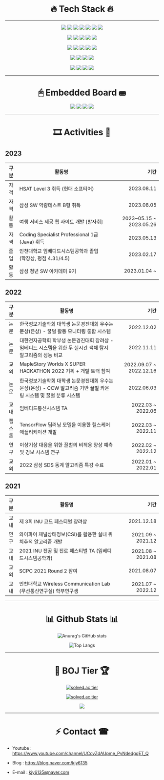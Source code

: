 
<div align="center">
 
# 🔥 Tech Stack 🔥

<hr>
  
<img src="https://img.shields.io/badge/C-white?style={flat}&logo=C&logoColor=blue"/>  <img src="https://img.shields.io/badge/C++-black?style={flat}&logo=Cplusplus&logoColor=white"/> <img src="https://img.shields.io/badge/C Sharp-white?style={flat}&logo=csharp&logoColor=239120"/> <img src="https://img.shields.io/badge/Python-white?style={flat}&logo=python&logoColor=blue"/>  <img src="https://img.shields.io/badge/Kotlin-white?style={flat}&logo=Kotlin&logoColor=7F52FF"/>  <img src="https://img.shields.io/badge/Lua-black?style={flat}&logo=Lua&logoColor=#2C2D72"/> <img src="https://img.shields.io/badge/Java-red?style={flat}&logo=Java&logoColor=red"/>
  
  
  <img src="https://img.shields.io/badge/Spring-black?style={flat}&logo=Spring&logoColor=#6DB33F"/> <img src="https://img.shields.io/badge/SpringBoot-red?style={flat}&logo=Spring-boot&logoColor=#6DB33F"/> <img src="https://img.shields.io/badge/MyBatis-black?style={flat}&logo=mabatis&logoColor=black"/> <img src="https://img.shields.io/badge/MySQL-red?style={flat}&logo=mysql&logoColor=blue"/>  <img src="https://img.shields.io/badge/Express.js-black?style={flat}&logo=node.js&logoColor=blue"/>  
  
  
  
  <img src="https://img.shields.io/badge/HTML5-black?style={flat}&logo=HTML5&logoColor=#E34F26"/>  <img src="https://img.shields.io/badge/CSS3-black?style={flat}&logo=CSS3&logoColor=##1572B6"/> <img src="https://img.shields.io/badge/JavaScript-black?style={flat}&logo=javascript&logoColor=yellow"/> <img src="https://img.shields.io/badge/Vue.js-red?style={flat}&logo=Vue.js&logoColor=#4FC08D"/> <img src="https://img.shields.io/badge/Bootstrap_Vue-black?style={flat}&logo=Bootstrap&logoColor=##7952B3"/>
  
  
  <img src="https://img.shields.io/badge/Github-white?style={flat}&logo=GitHub&logoColor=black"/> <img src="https://img.shields.io/badge/Git-black?style={flat}&logo=Git&logoColor=#F05032"/>  <img src="https://img.shields.io/badge/AWS EC2-white?style={flat}&logo=amazonaws&logoColor=black"/> <img src="https://img.shields.io/badge/AWS RDS-white?style={flat}&logo=amazonaws&logoColor=black"/> 
  

  <img src="https://img.shields.io/badge/Linux-black?style={flat}&logo=Linux&logoColor=FCC624"/> <img src="https://img.shields.io/badge/Ubuntu-black?style={flat}&logo=Ubuntu&logoColor=E95420"/> <img src="https://img.shields.io/badge/TensorFlowLite-black?style={flat}&logo=TensorFlow&logoColor=orange"/>  <img src="https://img.shields.io/badge/Xamarin-black?style={flat}&logo=Xamarin&logoColor=3498DB"/>

  <hr>
  
# 🖱 Embedded Board ⌨
<img src="https://img.shields.io/badge/Arduino-black?style={flat}&logo=arduino&logoColor=sky"/> <img src="https://img.shields.io/badge/micro:bit-black?style={flat}&logo=micro:bit&logoColor=00ED00"/>  <img src="https://img.shields.io/badge/Raspberry Pi-red?style={flat}&logo=raspberrypi&logoColor=black"/>  <img src="https://img.shields.io/badge/ESP32-black?style={flat}&logo=Espressif&logoColor=red"/>

  <hr>
  
#
# 🎞 Activities 🎨
  
<div align="left">
  
  ## 2023
  | **구분** | **활동명** | **기간** |
  |:---:|---|---:|
  | 자격 | HSAT Level 3 취득 (현대 소프티어) | 2023.08.11
  | 자격 | 삼성 SW 역량테스트 B형 취득 | 2023.08.05
  | 활동 | 여행 서비스 제공 웹 사이트 개발 [발자취] | 2023~05.15 ~ 2023.05.26 
  | 자격 | Coding Specialist Professional 1급(Java) 취득 | 2023.05.13
  | 졸업 | 인천대학교 임베디드시스템공학과 졸업 (학장상, 평점 4.31/4.5) | 2023.02.17
  | 활동 | 삼성 청년 SW 아카데미 9기 | 2023.01.04 ~
  
  ## 2022
  | **구분** | **활동명** | **기간** |
  |:---:|---|---:|
  | 논문 | 한국정보기술학회 대학생 논문경진대회 우수논문상(은상) - 꿀벌 활동 모니터링 통합 시스템 | 2022.12.02 |
  | 논문 | 대한전자공학회 학부생 논문경진대회 장려상 - 임베디드 시스템을 위한 두 실시간 객체 탐지 알고리즘의 성능 비교 | 2022.11.11 |
  | 교외 | MapleStory Worlds X SUPER HACKATHON 2022 기획 + 개발 트랙 참여 | 2022.09.07 ~ 2022.12.16
  | 논문 | 한국정보기술학회 대학생 논문경진대회 우수논문상(은상) - CCW 알고리즘 기반 꿀벌 카운팅 시스템 및 꿀벌 분류 시스템 | 2022.06.03 |
  | 교내 | 임베디드통신시스템 TA | 2022.03 ~ 2022.06|
  | 캡스톤 | TensorFlow 딥러닝 모델을 이용한 헬스케어 애플리케이션 개발 | 2022.03 ~ 2022.11|
  | 연구 | 이상기상 대응을 위한 꿀벌의 비적응 양상 예측 및 경보 시스템 연구 | 2022.02 ~ 2022.12|
  | 교외 | 2022 삼성 SDS 동계 알고리즘 특강 수료 | 2022.01 ~ 2022.01 |
  
  ## 2021
  | **구분** | **활동명** | **기간** |
  |:---:|---|---:|
  | 교내 | 제 3회 INU 코드 페스티벌 장려상 | 2021.12.18 |
  | 연구 | 와이파이 채널상태정보(CSI)를 활용한 실내 위치추적 알고리즘 개발 | 2021.09 ~ 2021.12 |
  | 교내 | 2021 INU 전공 및 진로 페스티벌 TA (임베디드시스템공학과) | 2021.08 ~ 2021.08 |
  | 교외 | SCPC 2021 Round 2 참여 | 2021.08.07 |
  | 교내 | 인천대학교 Wireless Communication Lab (무선통신연구실) 학부연구생 | 2021.07 ~ 2022.12|
  

  
  </div>
  
  <hr>
 
# 📊 Github Stats 📊

  
![Anurag's GitHub stats](https://github-readme-stats.vercel.app/api?username=Judgement9882&show_icons=true&theme=radical)
<!--![Anurag's GitHub stats](https://github-readme-stats.vercel.app/api?username=Judgement9882&show_icons=true&theme=cobalt)-->

![Top Langs](https://github-readme-stats.vercel.app/api/top-langs/?username=Judgement9882&layout=compact&theme=dracula)


  <hr>
 
# 🥇 BOJ Tier 🏆
  
[![solved.ac tier](http://mazassumnida.wtf/api/mini/generate_badge?boj=judgement)](https://solved.ac/judgement)
  
  
[![solved.ac tier](http://mazassumnida.wtf/api/v2/generate_badge?boj=Judgement)](https://solved.ac/judgement)
  
  
  <img src="http://mazandi.herokuapp.com/api?handle=judgement&theme=warm"/>
  
  <hr>
  
# ⚡ Contact ☎

<div align="left">
  
   
- Youtube : https://www.youtube.com/channel/UCovZdAUpme_PyNdedggET_Q

- Blog : https://blog.naver.com/kjy6135

- E-mail : kjy6135@naver.com
    
  </div>
</div>



